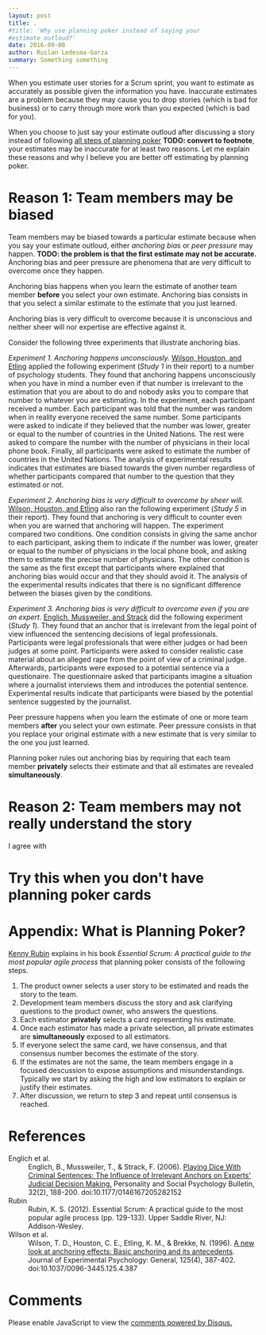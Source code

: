```yaml
---
layout: post
title: .
#title: 'Why use planning poker instead of saying your
#estimate outloud?'
date: 2016-09-08
author: Ruslan Ledesma-Garza
summary: Something something
---
```


<!--
# Outline

- Q. Why would you use planning poker when you can just say your estimate outloud?
- A. I believe planning poker produces more accurate estimates.
- S. If you undestand what planning poker does for you, you might
  resist the urge to estimate with bias.
- Planning poker rules out anchoring bias.
  - Estimates given outloud by other people influence your
    estimate. This is called **anchoring**.
    - It does not matter whether you discuss a given user story and
      then you hear another estimate or the other way around,
      anchoring will happen.
    - Evidence
      - Anchoring happens when you estimate. Real state experiment by
        [Northcraft and Neale](#northcraft).
      - Anchoring is unconcious. Study 1 by [Wilson, Houston, Etling,
        Brekke](#wilson).
      - Anchoring is difficult to avoid. Study 5 by [Wilson et al.](#wilson)
      - Anchoring is difficult to avoid even for experts. Study 1 by
        [Englich and Mussweiler](#englich).
  - When you do planning poker, you ignore others estimates.
    - Reason is that all estimates are revealed simultaneously. [Rubin](#rubin)
- Planning poker motivates you to understand the story.
  - When people understand the story, people can assign an accurate
    estimate.
  - When you skip step 4 of planning poker, you are not motivated to
    understand even if you discuss the story, because there is no
    consequence of not understanding. My experience.
  - **TODO** When you apply
    planning poker, you gain critical understanding of the story
    during the discussion.
    According to [Rubin](#rubin) and my experience.
  - **TODO** I believe that the reason is that you will have to
    estimate by yourself and justify your estimate.

# Post
-->

When you estimate user stories for a Scrum sprint, you want to
estimate as accurately as possible given the information you have.
Inaccurate estimates are a problem because they may cause
you to drop stories (which is bad for business) or to carry through more
work than you expected (which is bad for you).

When you choose to just say your estimate outloud after discussing a
story instead of following [all steps of planning
poker](#planning-poker) **TODO: convert to footnote**, your estimates may be inaccurate for at least
two reasons.
Let me explain these reasons and why I believe you are better off
estimating by planning poker.


# Reason 1: Team members may be biased

Team members may be biased towards a particular estimate because when
you say your estimate outloud, either
_anchoring bias_ or _peer pressure_ may happen.
**TODO: the problem is that the first estimate may not be accurate.**
Anchoring bias and peer pressure are phenomena that are very difficult
to overcome once they happen.

Anchoring bias happens when you learn the estimate of another team
member **before** you select your own estimate.
Anchoring bias consists in that you select a similar estimate to the
estimate that you just learned.
<!--
There are several explanations of the mental process that produces
anchoring bias, for example **TODO: footnote**.
However, I consider more practical for you that you understand that
anchoring is unconscious and is very difficult to overcome
by sheer will or expertise.
-->
Anchoring bias is very difficult to overcome because it is
unconscious and neither sheer will nor expertise are effective against
it.

Consider the following three experiments that illustrate anchoring bias.

_Experiment 1. Anchoring happens unconsciously._
[Wilson, Houston, and Etling](#wilson) applied the following experiment
(_Study 1_ in their report) to a number of psychology
students.
They found that anchoring happens unconsciously when you have in mind
a number even if that number is irrelevant to the estimation that you
are about to do and nobody asks you to compare that number to whatever
you are estimating.
In the experiment, each participant received a number.
Each participant was told that the number was random when in reality
everyone received the same number.
Some participants were asked to indicate if they believed that the
number was lower, greater or equal to the number of countries in the
United Nations.
The rest were asked to compare the number with the number of physicians in
their local phone book.
Finally, all participants were asked to estimate the number of
countries in the United Nations.
The analysis of experimental results indicates that estimates are
biased towards the given number regardless of whether participants
compared that number to the question that they estimated or not.

<!--
Study 2.
Conclusion: the more you attention you pay to the number, the more
biased you become.
Same conditions as in study 1 except the following.
The number given is supposed to be an ID.
The number given is between 1928 and 1935.
Instead of two conditions, there are five.
1. red-blue: check if color of number is red or blue. Every number was blue.
2. four digit: check if number is 4 digit number.
3. greater than 100: check if number is greater than 100.
4. greater than 1920 or 1940: given one choice, check if number is
   greater than choice.
5. phone book: check if number is less than, greater or equal to the
   number of physicians in the yellow pages.
The dependent measure was the number of physicians in the phone book.
-->

<!--
Study 4.
Conclusion: Offering monetary incentives had no influence on the
magnitude of anchoring effects.
Same conditions as study 2 except the following.
Participants were told that an award would be given to the person
whose answer to one of the questions was most accurate.
Instead of five conditions there are 2 crosscut conditions.
1. Incentive manipulation
  1. incentive condition: participants were told that the prize question
     was the dependent variable (the number of physicians).
  2. no-incentive condition: participants were told that the prize
     question was another question that everyone had (number of varieties
     of rice).
2. Anchor
   1. Half the people were given an anchor and asked to compare it to
   the question.
   2. Half the people were not given an anchor.
-->

<!--
_Example 2. Anchoring bias cannot be countered by sheer will._
[Wilson, Houston, and Etling](#wilson) ran another experiment (_Study
5_ in their report).
They found that anchoring is very difficult to counter even when you
are warned about anchoring.
Instead of the crosscut conditions of study 4, they had the
following 8 conditions.
1. control: no anchor
2. comparison: anchor and compare against target question (number of
   physicians in phone book).
3. contamination: written warning "a number in people's heads can
   influence their answers to subsequent questions", hypothetical and
   unrelated example, and asked people to compensate for anchoring
   before giving the anchor.
4. underestimation: same as contamination except that we told people
   (wrongly) that large numbers cause them to decrease their
   estimates.
5. overestimation-general: same as underestimation but warning is that
   large numbers cause people to overestimate their estimates
   (correct).
6. overestimation-specific: same as previous except that participants
   were told that the ID they would be given might influence their
   estimate.
7. after-ID: same conditions but warning given after receiving
   their ID but before comparing it to the question.
8. after-comparison: same conditions but warning given after
   comparing it to the question.
9. after-estimation: same conditions but warning given after
   estimation, they were given the chance to change their estimate.
Their analysis of experimental results indicates that the anchoring
condition differed significantly from the control condition and that
none of the anchoring conditions differed significantly from each
other.
-->

_Experiment 2. Anchoring bias is very difficult to overcome by sheer will._
[Wilson, Houston, and Etling](#wilson) also ran the following experiment (_Study
5_ in their report).
They found that anchoring is very difficult to counter even when you
are warned that anchoring will happen.
The experiment compared two conditions.
One condition consists in giving the same anchor to each participant,
asking them to indicate if the number was lower, greater or equal to
the number of physicians in the local phone book, and asking them to
estimate the precise number of physicians. 
The other condition is the same as the first except that participants
where explained that anchoring bias would occur and that they should
avoid it.
The analysis of the experimental results indicates that there is no
significant difference between the biases given by the conditions.

<!--
Study 1.
[Englich, Mussweiler, and Strack](#englich) ran an experiment that
show that anchoring bias will happen even if you are an expert in
whatever you are estimating.

Hypothesis: Clearly irrelevant anchor influences the sentencing
decisions of legal professionals.

Participants were legal professionals that were either judges or had
been judges at some point.
Participants were asked to consider realistic case material about an
alleged rape from the point of view of a criminal judge.
Afterwards, participants were exposed to a potential sentence via a
questionaire.
The questionnaire asked that participants imagine a situation where
a journalist interviews them and introduces the potential sentence.

Experimental results indicate that participants were biased by the
potential sentence suggested by the journalist.

-->

_Experiment 3. Anchoring bias is very difficult to overcome even if you are an expert._
[Englich, Mussweiler, and Strack](#englich) did the following
experiment (_Study 1_).
They found that an anchor that is irrelevant from the legal point of
view influenced the sentencing decisions of legal professionals.
Participants were legal professionals that were either judges or had
been judges at some point.
Participants were asked to consider realistic case material about an
alleged rape from the point of view of a criminal judge.
Afterwards, participants were exposed to a potential sentence via a
questionaire.
The questionnaire asked that participants imagine a situation where
a journalist interviews them and introduces the potential sentence.
Experimental results indicate that participants were biased by the
potential sentence suggested by the journalist.


<!--
Social Pressure, Peer Pressure, Conformity
Experiments by Solomon Asch, also known as:
  - Asch conformity experiments
  - Asch Paradigm

Article:
Opinions and Social Pressure
http://www.columbia.edu/cu/psychology/terrace/w1001/readings/asch.pdf

Experiment conditions:
- Group of seven to nine youg men in a classroom.
- All except one participant are confederates of the experimenter.
  The remaining participant is the subject.
- 123 subjects were applied the experiment
- Group is told that experiment is on visual judgement.
- Each run of the experiment consists of 18 rounds.
- Group is told to compare the lenghts of lines.
- In each round there are two cards.
- One shows a single vertical black line, the standard.
- The other shows three lines of various lengths, one is the same
  length as the standard.
- Participants are asked to choose from the second card the line that that
  is of the same length as the line on the first card.
- In the first two rounds, everyone chooses the matching line.
- In subsequent rounds, all confederates choose a line that does not
  match.
- The confederates choose the right answer from time to time to reduce
  suspicion.
- When subject becomes suspicious, the run of the experiment is
  discarded.
- Out of the 18 rounds, in 12 rounds the confederates choose a wrong
  line.
- Without peer pressure, subjects choose a wrong line less than 1
  percent of the time.
- With peer pressure, subject choose a wrong line 36.8 percent of the
  time.

Conclusion: peer pressure has significant effect on subjects.
-->

<!--
Article:
Studies of independence and conformity: a minority of one against a
unanimous majority
http://innovationfootprints.com/wp-content/uploads/2015/06/minority-v.-majority-asch1956.pdf

Summary:
- Disagreement betwen a single person and a group.
- Disagreement on a simple and clear matter of **fact**.

Conditions:
- Each group consists of 7 to 9 participants.
- All participants were male college students.
- All but one of the group were instructed to respond on certain
  trials with wrong and unanimous judgements.
- The other participant was unaware of the arrangement
  --the subject--. 
- "A minority of one against a wrong and unanimous majority."
- The subject was nearly always seated before the last member of the majority.
- Group was asked to match the length of a given line --the standard--
  with one of three other lines.
- One of the three comparison lines was equal to the standard, the
  other two lengths differed from the standard.
- The participants were asked to announce their judgements publicly in
  the order in which they were seated.
- A run of the experiment consisted of 18 comparisons.
- The experiment was run for 123 subjects.
- The subject heard the majority respond unanimously in 12 comparisons
  with estimates that clearly contradicted his own observation.
- The rest of the comparisons were answered correctly by the
  confederates.
- Under control conditions, accuracy  was of over 99 percent.
- Under 

Conclusion:
1. Each unanimous wrong majority produced a marked and significant
   distortion in the reported estimates.
2. The preponderance of estimates was independent of the majority.

-->

<!--
Recreation of the Asch conformity experiment with robots
Brandstetter et al. 2014.

Conclusion: Robots do not create peer pressure.
-->

Peer pressure happens when you learn the estimate of one or more team
members **after** you select your own estimate.
Peer pressure consists in that you replace your original estimate with
a new estimate that is very similar to the one you just learned.


Planning poker rules out anchoring bias by requiring that each team
member **privately** selects their estimate and that all estimates are
revealed **simultaneously**.

<!--
Does planning poker rule out anchoring bias only in the first round?

Is it a problem that people know everyone's estimates after the first
round?

Is confluence towards estimate of experienced members anchoring bias?
-->

# Reason 2: Team members may not really understand the story

I agree with 


# Try this when you don't have planning poker cards


# <a name="planning-poker"></a>Appendix: What is Planning Poker?

[Kenny Rubin](#rubin) explains in his book _Essential Scrum: A
practical guide to the most popular agile process_ that planning poker consists of the following
steps.

1. The product owner selects a user story to be estimated and reads
   the story to the team. 
2. Development team members discuss the story and ask clarifying
   questions to the product owner, who answers the questions.
3. Each estimator **privately** selects a card representing his estimate.
4. Once each estimator has made a private selection, all private
   estimates are **simultaneously** exposed to all estimators.
5. If everyone select the same card, we have consensus, and that
   consensus number becomes the estimate of the story.
6. If the estimates are not the same, the team members engage in a
   focused descussion to expose assumptions and
   misunderstandings. Typically we start by asking the high and low
   estimators to explain or justify their estimates.
7. After discussion, we return to step 3 and repeat until consensus is
   reached.

# References


<dl>
  <dt id="englich">
    Englich et al.
  </dt>
  <dd>
    Englich, B., Mussweiler, T., & Strack, F. (2006). <a href="http://www.eucim-te.eu/data/dppsenglich/File/PDFSStudien/PSPB_32(1).pdf">Playing Dice With Criminal Sentences: The Influence of Irrelevant Anchors on Experts' Judicial Decision Making.</a> Personality and Social Psychology Bulletin, 32(2), 188-200. doi:10.1177/0146167205282152
  </dd>
<!--
  <dt id="northcraft">
    Northcraft and Neale
  </dt>
  <dd>
    Northcraft, G. B., & Neale, M. A. (1987). <a href="http://web.missouri.edu/segerti/capstone/northcraft_neale.pdf">Experts, amateurs, and real estate: An anchoring-and-adjustment perspective on property pricing decisions.</a> Organizational Behavior and Human Decision Processes, 39(1), 84-97. doi:10.1016/0749-5978(87)90046-x
  </dd>
-->
  <dt id="rubin">
    Rubin
  </dt>
  <dd>
    Rubin, K. S. (2012). Essential Scrum: A practical guide to the most popular agile process (pp. 129-133). Upper Saddle River, NJ: Addison-Wesley.
  </dd>
  <dt id="wilson">
    Wilson et al.
  </dt>
  <dd>
    Wilson, T. D., Houston, C. E., Etling, K. M., & Brekke, N. (1996). <a href="http://www.communicationcache.com/uploads/1/0/8/8/10887248/a_new_look_at_anchoring_effects-_basic_anchoring_and_its_antecedents.pdf">A new look at anchoring effects: Basic anchoring and its antecedents</a>. Journal of Experimental Psychology: General, 125(4), 387-402. doi:10.1037/0096-3445.125.4.387
  </dd>
</dl>


# Comments

<div id="disqus_thread"></div>
<script>
    /**
     *  RECOMMENDED CONFIGURATION VARIABLES: EDIT AND UNCOMMENT THE SECTION BELOW TO INSERT DYNAMIC VALUES FROM YOUR PLATFORM OR CMS.
     *  LEARN WHY DEFINING THESE VARIABLES IS IMPORTANT: https://disqus.com/admin/universalcode/#configuration-variables
     */
    var disqus_config = function () {
        this.page.url = 'http://ruslanledesma.com/2016/08/11/the-special-offer-problem.html';  // Replace PAGE_URL with your page's canonical URL variable
        this.page.identifier = '2016-08-11-the-special-offer-problem'; // Replace PAGE_IDENTIFIER with your page's unique identifier variable
    };
    (function() {  // DON'T EDIT BELOW THIS LINE
        var d = document, s = d.createElement('script');

        s.src = '//definecode.disqus.com/embed.js';

        s.setAttribute('data-timestamp', +new Date());
        (d.head || d.body).appendChild(s);
    })();
</script>
<noscript>Please enable JavaScript to view the <a
        href="https://disqus.com/?ref_noscript"
        rel="nofollow">comments powered by Disqus.</a></noscript>
